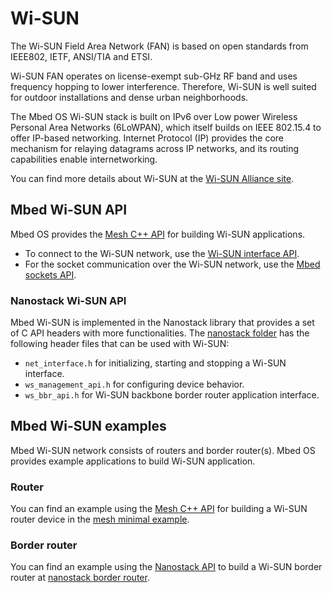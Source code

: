 <h1 id="wisun-tech">Wi-SUN</h1>

The Wi-SUN Field Area Network (FAN) is based on open standards from IEEE802, IETF, ANSI/TIA and ETSI.

Wi-SUN FAN operates on license-exempt sub-GHz RF band and uses frequency hopping to lower interference. Therefore, Wi-SUN is well suited for outdoor installations and dense urban neighborhoods.

The Mbed OS Wi-SUN stack is built on IPv6 over Low power Wireless Personal Area Networks (6LoWPAN), which itself builds on IEEE 802.15.4 to offer IP-based networking. Internet Protocol (IP) provides the core mechanism for relaying datagrams across IP networks, and its routing capabilities enable internetworking.

You can find more details about Wi-SUN at the [Wi-SUN Alliance site](https://www.wi-sun.org).

## Mbed Wi-SUN API

Mbed OS provides the [Mesh C++ API](../apis/mesh-api.html) for building Wi-SUN applications.

- To connect to the Wi-SUN network, use the [Wi-SUN interface API](https://github.com/ARMmbed/mbed-os/blob/master/features/nanostack/mbed-mesh-api/mbed-mesh-api/WisunInterface.h).
- For the socket communication over the Wi-SUN network, use the [Mbed sockets API](../apis/network-socket.html).

### Nanostack Wi-SUN API

Mbed Wi-SUN is implemented in the Nanostack library that provides a set of C API headers with more functionalities. The [nanostack folder](https://github.com/ARMmbed/mbed-os/tree/master/features/nanostack/sal-stack-nanostack/nanostack) has the following header files that can be used with Wi-SUN:

- `net_interface.h` for initializing, starting and stopping a Wi-SUN interface.
- `ws_management_api.h` for configuring device behavior.
- `ws_bbr_api.h` for Wi-SUN backbone border router application interface.

## Mbed Wi-SUN examples

Mbed Wi-SUN network consists of routers and border router(s). Mbed OS provides example applications to build Wi-SUN application.

### Router

You can find an example using the [Mesh C++ API](../apis/mesh-api.html) for building a Wi-SUN router device in the [mesh minimal example](https://github.com/ARMmbed/mbed-os-example-mesh-minimal).

### Border router

You can find an example using the [Nanostack API](https://github.com/ARMmbed/mbed-os/tree/master/features/nanostack/sal-stack-nanostack/nanostack) to build a Wi-SUN border router at [nanostack border router](https://github.com/ARMmbed/nanostack-border-router).
